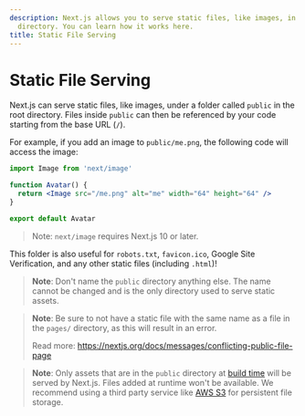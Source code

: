 ```yaml
---
description: Next.js allows you to serve static files, like images, in the public
  directory. You can learn how it works here.
title: Static File Serving
---
```


# Static File Serving

Next.js can serve static files, like images, under a folder called `public` in the root directory. Files inside `public` can then be referenced by your code starting from the base URL (`/`).

For example, if you add an image to `public/me.png`, the following code will access the image:

```jsx
import Image from 'next/image'

function Avatar() {
  return <Image src="/me.png" alt="me" width="64" height="64" />
}

export default Avatar
```

> Note: `next/image` requires Next.js 10 or later.

This folder is also useful for `robots.txt`, `favicon.ico`, Google Site Verification, and any other static files (including `.html`)!

> **Note**: Don't name the `public` directory anything else. The name cannot be changed and is the only directory used to serve static assets.

> **Note**: Be sure to not have a static file with the same name as a file in the `pages/` directory, as this will result in an error.
>
> Read more: <https://nextjs.org/docs/messages/conflicting-public-file-page>

> **Note**: Only assets that are in the `public` directory at [build time](/docs/api-reference/cli.md#build) will be served by Next.js. Files added at runtime won't be available. We recommend using a third party service like [AWS S3](https://aws.amazon.com/s3/) for persistent file storage.